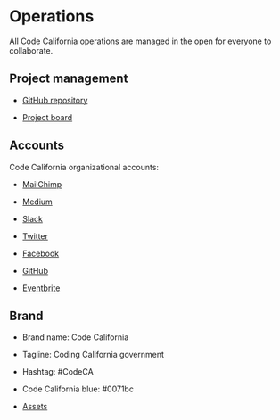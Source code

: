 # Operations

All Code California operations are managed in the open for everyone to collaborate.

## Project management

* [GitHub repository](https://github.com/cagov/codeCAgov)

* [Project board](https://github.com/cagov/codeCAgov/projects/1)

## Accounts

Code California organizational accounts:

* [MailChimp](http://eepurl.com/dDrRC1)

* [Medium](https://medium.com/code-california)

* [Slack](https://codecagov.slack.com/)

* [Twitter](https://twitter.com/CodeCAgov)

* [Facebook](https://www.facebook.com/codeCAgov)

* [GitHub](https://github.com/cagov/codeCAgov)

* [Eventbrite](http://codeCAgov.eventbrite.com)

## Brand

* Brand name: Code California

* Tagline: Coding California government

* Hashtag: #CodeCA

* Code California blue: #0071bc

* [Assets](https://github.com/cagov/codecagov/tree/master/assets)
